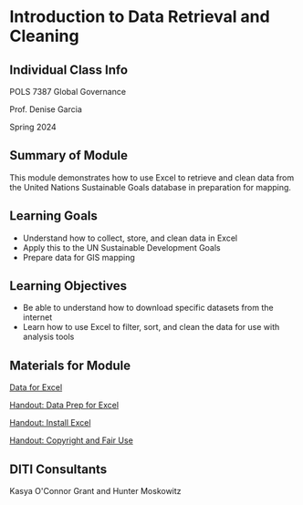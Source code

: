 <h1>Introduction to Data Retrieval and Cleaning</h1>

<h2>Individual Class Info</h2>

POLS 7387 Global Governance 

Prof. Denise Garcia 

Spring 2024

<h2>Summary of Module</h2>

This module demonstrates how to use Excel to retrieve and clean data from the United Nations Sustainable Goals database in preparation for mapping.

<h2>Learning Goals</h2>

* Understand how to collect, store, and clean data in Excel
* Apply this to the UN Sustainable Development Goals 
* Prepare data for GIS mapping

<h2>Learning Objectives</h2>

* Be able to understand how to download specific datasets from the internet
* Learn how to use Excel to filter, sort, and clean the data for use with analysis tools

<h2>Materials for Module</h2>

[Data for Excel](https://github.com/NULabNortheastern/digitalassignmentshowcase/tree/a3cb838b6910f8ba08fefaf460711208c98d9e20/mapping/sp24-garcia-pols7387-dataformapping/data)

[Handout: Data Prep for Excel](https://github.com/NULabNortheastern/digitalassignmentshowcase/blob/a3cb838b6910f8ba08fefaf460711208c98d9e20/mapping/sp24-garcia-pols7387-dataformapping/Handout-data_prep_excel.pdf)

[Handout: Install Excel](https://github.com/NULabNortheastern/digitalassignmentshowcase/blob/a3cb838b6910f8ba08fefaf460711208c98d9e20/mapping/sp24-garcia-pols7387-dataformapping/handout-install_excel.pdf)

[Handout: Copyright and Fair Use](https://github.com/NULabNortheastern/digitalassignmentshowcase/blob/master/handouts/Copyright-Fair-Use.pdf)

<h2>DITI Consultants</h2>

Kasya O'Connor Grant and Hunter Moskowitz
